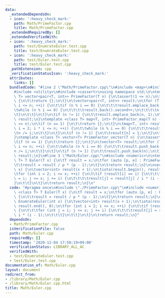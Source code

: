 ```yaml
---
data:
  _extendedDependsOn:
  - icon: ':heavy_check_mark:'
    path: Math/PrimeFactor.cpp
    title: Math/PrimeFactor.cpp
  _extendedRequiredBy: []
  _extendedVerifiedWith:
  - icon: ':heavy_check_mark:'
    path: test/EnumrateEuler.test.cpp
    title: test/EnumrateEuler.test.cpp
  - icon: ':heavy_check_mark:'
    path: test/Euler.test.cpp
    title: test/Euler.test.cpp
  _pathExtension: cpp
  _verificationStatusIcon: ':heavy_check_mark:'
  attributes:
    links: []
  bundledCode: "#line 2 \"Math/PrimeFactor.cpp\"\n#include <map>\n#include <vector>\n\
    #include <utility>\n#include <cassert>\nusing namespace std;\n\ntemplate <class\
    \ T> vector<pair<T, int>> PrimeFactor(T n) {\n\tassert(1 <= n);\n\tif (n == 1)\
    \ {\n\t\treturn {};\n\t}\n\tvector<pair<T, int>> result;\n\tfor (T i = 2; i *\
    \ i <= n; ++i) {\n\t\tif (n % i == 0) {\n\t\t\tresult.emplace_back(i, 0);\n\t\t\
    \twhile (n % i == 0) {\n\t\t\t\tresult.back().second++;\n\t\t\t\tn /= i;\n\t\t\
    \t}\n\t\t}\n\t}\n\tif (n != 1) {\n\t\tresult.emplace_back(n, 1);\n\t}\n\treturn\
    \ result;\n}\ntemplate <class T> map<T, int> PrimeFactor_map(T n) {\n\tassert(1\
    \ <= n);\n\tif (n == 1) {\n\t\treturn {};\n\t}\n\tmap<T, int> result;\n\tfor (T\
    \ i = 2; i * i <= n; ++i) {\n\t\twhile (n % i == 0) {\n\t\t\tresult[i]++;\n\t\t\
    \tn /= i;\n\t\t}\n\t}\n\tif (n != 1) {\n\t\tresult[n] = 1;\n\t}\n\treturn result;\n\
    }\ntemplate <class T> vector<T> PrimeFactor_vector(T n) {\n\tassert(1 <= n);\n\
    \tif (n == 1) {\n\t\treturn {};\n\t}\n\tvector<T> result;\n\tfor (T i = 2; i *\
    \ i <= n; ++i) {\n\t\twhile (n % i == 0) {\n\t\t\tresult.push_back(i);\n\t\t\t\
    n /= i;\n\t\t}\n\t}\n\tif (n != 1) {\n\t\tresult.push_back(n);\n\t}\n\treturn\
    \ result;\n}\n#line 3 \"Math/Euler.cpp\"\n#include <numeric>\n\ntemplate <class\
    \ T> T Euler(T x) {\n\tT result = x;\n\tfor (auto [p, e] : PrimeFactor(x)) {\n\
    \t\tresult = result / p * (p - 1);\n\t}\n\treturn result;\n}\n\nvector<int> EnumrateEuler(int\
    \ x) {\n\tvector<int> result(x + 1);\n\tiota(result.begin(), result.end(), 0);\n\
    \tfor (int i = 2; i <= x; ++i) {\n\t\tif (result[i] == i) {\n\t\t\tfor (int j\
    \ = i; j <= x; j += i) {\n\t\t\t\tresult[j] = result[j] / i * (i - 1);\n\t\t\t\
    }\n\t\t}\n\t}\n\treturn result;\n}\n"
  code: "#pragma once\n#include \"./PrimeFactor.cpp\"\n#include <numeric>\n\ntemplate\
    \ <class T> T Euler(T x) {\n\tT result = x;\n\tfor (auto [p, e] : PrimeFactor(x))\
    \ {\n\t\tresult = result / p * (p - 1);\n\t}\n\treturn result;\n}\n\nvector<int>\
    \ EnumrateEuler(int x) {\n\tvector<int> result(x + 1);\n\tiota(result.begin(),\
    \ result.end(), 0);\n\tfor (int i = 2; i <= x; ++i) {\n\t\tif (result[i] == i)\
    \ {\n\t\t\tfor (int j = i; j <= x; j += i) {\n\t\t\t\tresult[j] = result[j] /\
    \ i * (i - 1);\n\t\t\t}\n\t\t}\n\t}\n\treturn result;\n}"
  dependsOn:
  - Math/PrimeFactor.cpp
  isVerificationFile: false
  path: Math/Euler.cpp
  requiredBy: []
  timestamp: '2020-12-04 17:58:19+09:00'
  verificationStatus: LIBRARY_ALL_AC
  verifiedWith:
  - test/EnumrateEuler.test.cpp
  - test/Euler.test.cpp
documentation_of: Math/Euler.cpp
layout: document
redirect_from:
- /library/Math/Euler.cpp
- /library/Math/Euler.cpp.html
title: Math/Euler.cpp
---
```

